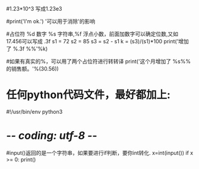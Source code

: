 #1.23*10^3 写成1.23e3

#print('I\'m ok.')    \'可以用于消除'的影响

#占位符 %d 数字 %s 字符串,%f 浮点小数，前面加数字可以确定位数,又如 17.456可以写成 .3f
s1 = 72
s2 = 85
s3 = s2 - s1
k = (s3)/(s1)*100
print('增加了 %.3f %%'%k)

#如果有真实的%，可以用了两个占位符进行转转译
print('这个月增加了 %s%% 的销售额。'%(30.56))

# 任何python代码文件，最好都加上:
#!/usr/bin/env python3
# -*- coding: utf-8 -*-

#input()返回的是一个字符串，如果要进行if判断，要你int转化.
x=int(input())
if x >= 0:
    print()
